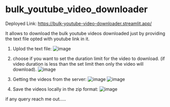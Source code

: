 # bulk_youtube_video_downloader

Deployed Link:
https://bulk-youtube-video-downloader.streamlit.app/

It allows to download the bulk youtube videos downloaded just by providing the text file opted with youtube link in it.

1. Uplod the text file:
   ![image](https://github.com/AbhilashGaurav/bulk_youtube_video_downloader/assets/84313712/6820ff0a-8004-4276-996a-7a0fd6d24067)

2. choose if you want to set the duration limit for the video to download. (if video duration is less than the set limit then only the video will download).
![image](https://github.com/AbhilashGaurav/bulk_youtube_video_downloader/assets/84313712/33394c15-33cc-4c15-b658-73bea53f2e8e)

3. Getting the videos from the server:
![image](https://github.com/AbhilashGaurav/bulk_youtube_video_downloader/assets/84313712/3113df96-f94c-4cc2-bd5f-85fe782c41cd)
![image](https://github.com/AbhilashGaurav/bulk_youtube_video_downloader/assets/84313712/d3962031-7177-4361-8d39-42f60ab2f02e)


5. Save the videos locally in the zip format:
   ![image](https://github.com/AbhilashGaurav/bulk_youtube_video_downloader/assets/84313712/52641f21-d757-4f93-ab28-5c8782f2887d)

if any query reach me out.....

